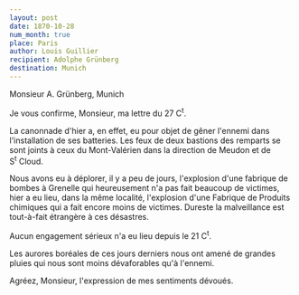 ```yaml
---
layout: post
date: 1870-10-28
num_month: true
place: Paris
author: Louis Guillier
recipient: Adolphe Grünberg
destination: Munich
---
```


Monsieur A. Grünberg, Munich

Je vous confirme, Monsieur, ma lettre du 27 C<sup>t</sup>.

La canonnade d'hier a, en effet, eu pour objet de gêner l'ennemi dans
l'installation de ses batteries. Les feux de deux bastions des remparts se sont
joints à ceux du Mont-Valérien dans la direction de Meudon et de S<sup>t</sup> Cloud.

Nous avons eu à déplorer, il y a peu de jours, l'explosion d'une fabrique de
bombes à Grenelle qui heureusement n'a pas fait beaucoup de victimes, hier a eu
lieu, dans la même localité, l'explosion d'une Fabrique de Produits chimiques 
qui a fait encore moins de victimes. Dureste la malveillance est tout-à-fait
étrangère à ces désastres.

Aucun engagement sérieux n'a eu lieu depuis le 21 C<sup>t</sup>.

Les aurores boréales de ces jours derniers nous ont amené de grandes pluies qui
nous sont moins dévaforables qu'à l'ennemi.


Agréez, Monsieur, l'expression de mes sentiments dévoués.
